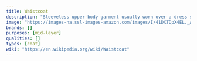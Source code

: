 ```yaml
---
title: Waistcoat
description: "Sleeveless upper-body garment usually worn over a dress shirt and below a coat as a part of formal wear."
image: "https://images-na.ssl-images-amazon.com/images/I/41DXTDpX4EL._AC_UL246_SR190,246_.jpg"
brands: []
purposes: [mid-layer]
qualities: []
types: [coat]
wiki: "https://en.wikipedia.org/wiki/Waistcoat"
---
```

